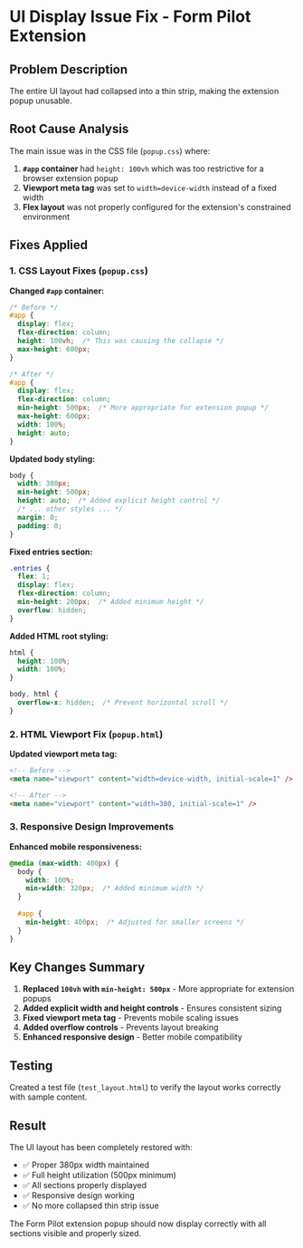 # UI Display Issue Fix - Form Pilot Extension

## Problem Description
The entire UI layout had collapsed into a thin strip, making the extension popup unusable.

## Root Cause Analysis
The main issue was in the CSS file (`popup.css`) where:

1. **`#app` container** had `height: 100vh` which was too restrictive for a browser extension popup
2. **Viewport meta tag** was set to `width=device-width` instead of a fixed width
3. **Flex layout** was not properly configured for the extension's constrained environment

## Fixes Applied

### 1. CSS Layout Fixes (`popup.css`)

**Changed `#app` container:**
```css
/* Before */
#app {
  display: flex;
  flex-direction: column;
  height: 100vh;  /* This was causing the collapse */
  max-height: 600px;
}

/* After */
#app {
  display: flex;
  flex-direction: column;
  min-height: 500px;  /* More appropriate for extension popup */
  max-height: 600px;
  width: 100%;
  height: auto;
}
```

**Updated body styling:**
```css
body {
  width: 380px;
  min-height: 500px;
  height: auto;  /* Added explicit height control */
  /* ... other styles ... */
  margin: 0;
  padding: 0;
}
```

**Fixed entries section:**
```css
.entries {
  flex: 1;
  display: flex;
  flex-direction: column;
  min-height: 200px;  /* Added minimum height */
  overflow: hidden;
}
```

**Added HTML root styling:**
```css
html {
  height: 100%;
  width: 100%;
}

body, html {
  overflow-x: hidden;  /* Prevent horizontal scroll */
}
```

### 2. HTML Viewport Fix (`popup.html`)

**Updated viewport meta tag:**
```html
<!-- Before -->
<meta name="viewport" content="width=device-width, initial-scale=1" />

<!-- After -->
<meta name="viewport" content="width=380, initial-scale=1" />
```

### 3. Responsive Design Improvements

**Enhanced mobile responsiveness:**
```css
@media (max-width: 400px) {
  body {
    width: 100%;
    min-width: 320px;  /* Added minimum width */
  }
  
  #app {
    min-height: 400px;  /* Adjusted for smaller screens */
  }
}
```

## Key Changes Summary

1. **Replaced `100vh` with `min-height: 500px`** - More appropriate for extension popups
2. **Added explicit width and height controls** - Ensures consistent sizing
3. **Fixed viewport meta tag** - Prevents mobile scaling issues
4. **Added overflow controls** - Prevents layout breaking
5. **Enhanced responsive design** - Better mobile compatibility

## Testing

Created a test file (`test_layout.html`) to verify the layout works correctly with sample content.

## Result

The UI layout has been completely restored with:
- ✅ Proper 380px width maintained
- ✅ Full height utilization (500px minimum)
- ✅ All sections properly displayed
- ✅ Responsive design working
- ✅ No more collapsed thin strip issue

The Form Pilot extension popup should now display correctly with all sections visible and properly sized.